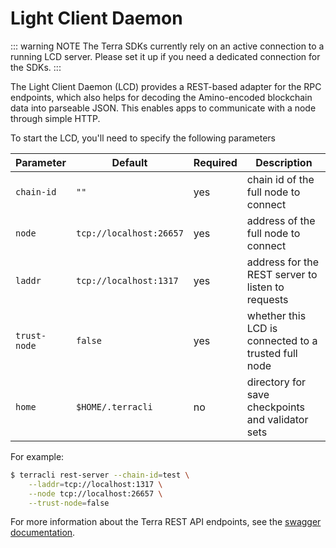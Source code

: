 # Light Client Daemon

::: warning NOTE
The Terra SDKs currently rely on an active connection to a running LCD server. Please set it up if you need a dedicated connection for the SDKs.
:::

The Light Client Daemon (LCD) provides a REST-based adapter for the RPC endpoints, which also helps for decoding the Amino-encoded blockchain data into parseable JSON. This enables apps to communicate with a node through simple HTTP.

To start the LCD, you'll need to specify the following parameters

| Parameter    | Default                 | Required | Description                                          |
| ------------ | ----------------------- | -------- | ---------------------------------------------------- |
| `chain-id`   | `""`                    | yes      | chain id of the full node to connect                 |
| `node`       | `tcp://localhost:26657` | yes      | address of the full node to connect                  |
| `laddr`      | `tcp://localhost:1317`  | yes      | address for the REST server to listen to requests    |
| `trust-node` | `false`                 | yes      | whether this LCD is connected to a trusted full node |
| `home`       | `$HOME/.terracli`       | no       | directory for save checkpoints and validator sets    |

For example:

```bash
$ terracli rest-server --chain-id=test \
    --laddr=tcp://localhost:1317 \
    --node tcp://localhost:26657 \
    --trust-node=false
```

For more information about the Terra REST API endpoints, see the [swagger documentation](https://swagger.terra.money/).
